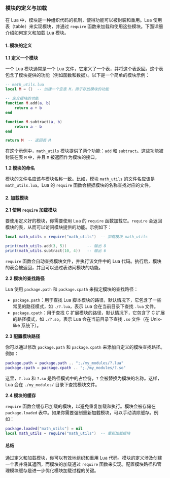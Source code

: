### 模块的定义与加载

在 Lua 中，模块是一种组织代码的机制，使得功能可以被封装和重用。Lua 使用表（table）来实现模块，并通过 `require` 函数来加载和使用这些模块。下面详细介绍如何定义和加载 Lua 模块。

#### 1. 模块的定义

**1.1 定义一个模块**

一个 Lua 模块通常是一个 Lua 文件，它定义了一个表，并将这个表返回。这个表包含了模块提供的功能（例如函数和数据）。以下是一个简单的模块示例：

```lua
-- math_utils.lua
local M = {}  -- 创建一个空表 M，用于存放模块的功能

-- 定义模块的功能
function M.add(a, b)
    return a + b
end

function M.subtract(a, b)
    return a - b
end

return M  -- 返回表 M
```

在这个示例中，`math_utils` 模块提供了两个功能：`add` 和 `subtract`。这些功能被封装在表 `M` 中，并且 `M` 被返回作为模块的接口。

**1.2 模块的命名**

模块的文件名应该与模块名称一致。比如，模块 `math_utils` 的文件名应该是 `math_utils.lua`。Lua 的 `require` 函数会根据模块的名称查找对应的文件。

#### 2. 加载模块

**2.1 使用 `require` 加载模块**

要使用定义好的模块，你需要使用 Lua 的 `require` 函数加载它。`require` 会返回模块的表，从而可以访问模块提供的功能。示例如下：

```lua
local math_utils = require("math_utils")  -- 加载模块 math_utils

print(math_utils.add(3, 5))         -- 输出 8
print(math_utils.subtract(10, 4))   -- 输出 6
```

`require` 函数会自动查找模块文件，并执行该文件中的 Lua 代码。执行后，模块的表会被返回，并且可以通过表访问模块的功能。

**2.2 模块的查找路径**

Lua 使用 `package.path` 和 `package.cpath` 来指定模块的查找路径：

- `package.path`：用于查找 Lua 脚本模块的路径，默认情况下，它包含了一些常见的路径模式，如 `./?.lua`，表示 Lua 会在当前目录下查找 `.lua` 文件。
- `package.cpath`：用于查找 C 扩展模块的路径，默认情况下，它包含了 C 扩展的路径模式，如 `./?.so`，表示 Lua 会在当前目录下查找 `.so` 文件（在 Unix-like 系统下）。

**2.3 配置模块路径**

你可以通过修改 `package.path` 和 `package.cpath` 来添加自定义的模块查找路径。例如：

```lua
package.path = package.path .. ";./my_modules/?.lua"
package.cpath = package.cpath .. ";./my_modules/?.so"
```

这里，`?.lua` 和 `?.so` 是路径模式中的占位符，`?` 会被替换为模块的名称。这样，Lua 会在 `./my_modules/` 目录下查找模块文件。

**2.4 模块的缓存**

`require` 函数会缓存已加载的模块，以避免重复加载和执行。模块会被存储在 `package.loaded` 表中。如果你需要强制重新加载模块，可以手动清除缓存。例如：

```lua
package.loaded["math_utils"] = nil
local math_utils = require("math_utils")  -- 重新加载模块
```

#### 总结

通过定义和加载模块，你可以有效地组织和重用 Lua 代码。模块的定义涉及创建一个表并将其返回，而模块的加载通过 `require` 函数来实现。配置模块路径和管理模块缓存是进一步优化模块加载过程的关键。